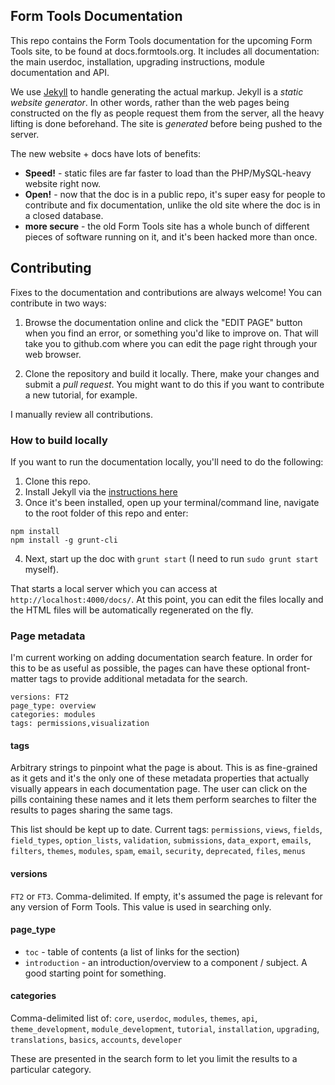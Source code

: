 ## Form Tools Documentation

This repo contains the Form Tools documentation for the upcoming Form Tools site, to be found at docs.formtools.org. It 
includes all documentation: the main userdoc, installation, upgrading instructions, module documentation and API.

We use [Jekyll](http://jekyllrb.com/) to handle generating the actual markup. Jekyll is a *static website generator*. 
In other words, rather than the web pages being constructed on the fly as people request them from the server, all the 
heavy lifting is done beforehand. The site is *generated* before being pushed to the server. 

The new website + docs have lots of benefits:
- **Speed!** - static files are far faster to load than the PHP/MySQL-heavy website right now. 
- **Open!** - now that the doc is in a public repo, it's super easy for people to contribute and fix documentation,
unlike the old site where the doc is in a closed database.
- **more secure** - the old Form Tools site has a whole bunch of different pieces of software running on it, 
and it's been hacked more than once.


## Contributing

Fixes to the documentation and contributions are always welcome! You can contribute in two ways:

1. Browse the documentation online and click the "EDIT PAGE" button when you find an error, or something you'd like to
improve on. That will take you to github.com where you can edit the page right through your web browser.

2. Clone the repository and build it locally. There, make your changes and submit a *pull request*. You might want to 
do this if you want to contribute a new tutorial, for example.

I manually review all contributions.


### How to build locally

If you want to run the documentation locally, you'll need to do the following:

1. Clone this repo.
2. Install Jekyll via the [instructions here](http://jekyllrb.com/docs/installation/)
3. Once it's been installed, open up your terminal/command line, navigate to the root folder of this repo and enter:
```
npm install 
npm install -g grunt-cli
```

4. Next, start up the doc with `grunt start` (I need to run `sudo grunt start` myself).

That starts a local server which you can access at `http://localhost:4000/docs/`. At this point, you can edit the files
locally and the HTML files will be automatically regenerated on the fly.


### Page metadata 

I'm current working on adding documentation search feature. In order for this to be as useful as possible, the pages can
have these optional front-matter tags to provide additional metadata for the search.

```
versions: FT2
page_type: overview
categories: modules
tags: permissions,visualization
```

#### tags
Arbitrary strings to pinpoint what the page is about. This is as fine-grained as it gets and it's the only one of these 
metadata properties that actually visually appears in each documentation page. The user can click on the pills containing
these names and it lets them perform searches to filter the results to pages sharing the same tags. 

This list should be kept up to date. Current tags: 
`permissions`, `views`, `fields`, `field_types`, `option_lists`, `validation`, `submissions`, `data_export`,
`emails`, `filters`, `themes`, `modules`, `spam`, `email`, `security`, `deprecated`, `files`, `menus`


#### versions
`FT2` or `FT3`. Comma-delimited. If empty, it's assumed the page is relevant for any version of Form Tools. This value
is used in searching only.

#### page_type
- `toc` - table of contents (a list of links for the section)
- `introduction` - an introduction/overview to a component / subject. A good starting point for something.

#### categories
Comma-delimited list of: `core`, `userdoc`, `modules`, `themes`, `api`, `theme_development`, `module_development`, 
`tutorial`, `installation`, `upgrading`, `translations`, `basics`, `accounts`, `developer`

These are presented in the search form to let you limit the results to a particular category.
